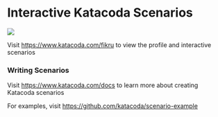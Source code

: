 # Interactive Katacoda Scenarios

[![](http://shields.katacoda.com/katacoda/fikru/count.svg)](https://www.katacoda.com/fikru "Get your profile on Katacoda.com")

Visit https://www.katacoda.com/fikru to view the profile and interactive scenarios

### Writing Scenarios
Visit https://www.katacoda.com/docs to learn more about creating Katacoda scenarios

For examples, visit https://github.com/katacoda/scenario-example
